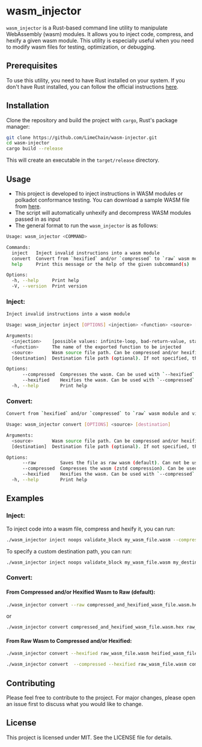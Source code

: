 # wasm_injector

`wasm_injector` is a Rust-based command line utility to manipulate WebAssembly (wasm) modules. It allows you to inject code, compress, and hexify a given wasm module. This utility is especially useful when you need to modify wasm files for testing, optimization, or debugging.

## Prerequisites

To use this utility, you need to have Rust installed on your system. If you don't have Rust installed, you can follow the official instructions [here](https://www.rust-lang.org/tools/install).

## Installation

Clone the repository and build the project with `cargo`, Rust's package manager:

```sh
git clone https://github.com/LimeChain/wasm-injector.git
cd wasm-injector
cargo build --release
```

This will create an executable in the `target/release` directory.

## Usage
- This project is developed to inject instructions in WASM modules or polkadot conformance testing. You can download a sample WASM file from [here](https://github.com/paritytech/cumulus/releases/tag/parachains-v9430).
- The script will automatically unhexify and decompress WASM modules passed in as input
- The general format to run the `wasm_injector` is as follows:

```sh
Usage: wasm_injector <COMMAND>

Commands:
  inject   Inject invalid instructions into a wasm module
  convert  Convert from `hexified` and/or `compressed` to `raw` wasm module and vice versa
  help     Print this message or the help of the given subcommand(s)

Options:
  -h, --help     Print help
  -V, --version  Print version
```

### Inject:
```sh
Inject invalid instructions into a wasm module

Usage: wasm_injector inject [OPTIONS] <injection> <function> <source> [destination]

Arguments:
  <injection>    [possible values: infinite-loop, bad-return-value, stack-overflow, noops, heap-overflow]
  <function>     The name of the exported function to be injected
  <source>       Wasm source file path. Can be compressed and/or hexified.
  [destination]  Destination file path (optional). If not specified, the output file will be a prefixed source file name. 

Options:
      --compressed  Compresses the wasm. Can be used with `--hexified`
      --hexified    Hexifies the wasm. Can be used with `--compressed`
  -h, --help        Print help
```

### Convert:
```sh
Convert from `hexified` and/or `compressed` to `raw` wasm module and vice versa

Usage: wasm_injector convert [OPTIONS] <source> [destination]

Arguments:
  <source>       Wasm source file path. Can be compressed and/or hexified.
  [destination]  Destination file path (optional). If not specified, the output file will be a prefixed source file name. 

Options:
      --raw         Saves the file as raw wasm (default). Can not be used with `--compressed` or `--hexified`.
      --compressed  Compresses the wasm (zstd compression). Can be used with `--hexified`.
      --hexified    Hexifies the wasm. Can be used with `--compressed`
  -h, --help        Print help
```

## Examples

### Inject:
To inject code into a wasm file, compress and hexify it, you can run:

```sh
./wasm_injector inject noops validate_block my_wasm_file.wasm --compressed --hexified
```

To specify a custom destination path, you can run:

```sh
./wasm_injector inject noops validate_block my_wasm_file.wasm my_destination_directory/injected_new_file.wasm
```

### Convert:

#### From Compressed and/or Hexified Wasm to Raw (default):
```sh
./wasm_injector convert --raw compressed_and_hexified_wasm_file.wasm.hex raw_wasm_file.wasm
```

or

```sh
./wasm_injector convert compressed_and_hexified_wasm_file.wasm.hex raw_wasm_file.wasm
```

#### From Raw Wasm to Compressed and/or Hexified:

```sh
./wasm_injector convert --hexified raw_wasm_file.wasm heified_wasm_file.wasm.hex
```

```sh
./wasm_injector convert  --compressed --hexified raw_wasm_file.wasm compressed_and_hexified_wasm_file.wasm.hex
```

## Contributing

Please feel free to contribute to the project. For major changes, please open an issue first to discuss what you would like to change.

## License

This project is licensed under MIT. See the LICENSE file for details.
